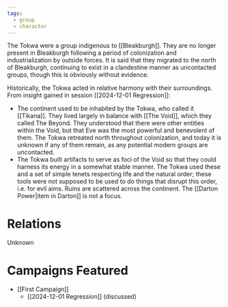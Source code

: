 ```yaml
---
tags:
  - group
  - character
---
```

The Tokwa were a group indigenous to [[Bleakburgh]]. They are no longer present in Bleakburgh following a period of colonization and industrialization by outside forces. It is said that they migrated to the north of Bleakburgh, continuing to exist in a clandestine manner as uncontacted groups, though this is obviously without evidence.

Historically, the Tokwa acted in relative harmony with their surroundings. From insight gained in session [[2024-12-01 Regression]]:

- The continent used to be inhabited by the Tokwa, who called it [[Tikana]]. They lived largely in balance with [[The Void]], which they called The Beyond. They understood that there were other entities within the Void, but that Eve was the most powerful and benevolent of them. The Tokwa retreated north throughout colonization, and today it is unknown if any of them remain, as any potential modern groups are uncontacted.
- The Tokwa built artifacts to serve as foci of the Void so that they could harness its energy in a somewhat stable manner. The Tokwa used these and a set of simple tenets respecting life and the natural order; these tools were not supposed to be used to do things that disrupt this order, i.e. for evil aims. Ruins are scattered across the continent. The [[Darton Power|item in Darton]] is not a focus.

# Relations

Unknown

# Campaigns Featured

- [[First Campaign]]
	- [[2024-12-01 Regression]] (discussed)
